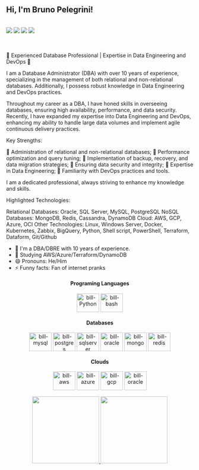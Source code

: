 ## Hi, I'm Bruno Pelegrini!
<br>
<div> 
 	<a href="https://www.twitch.tv/billpelegrini" target="_blank"><img src="https://img.shields.io/badge/Twitch-9146FF?style=for-the-badge&logo=twitch&logoColor=white" target="_blank"></a>
  <a href = "mailto:contato@brunopelegrini.com"><img src="https://img.shields.io/badge/-Gmail-%23333?style=for-the-badge&logo=gmail&logoColor=white" target="_blank"></a>
  <a href="https://www.linkedin.com/in/brunompelegrini/" target="_blank"><img src="https://img.shields.io/badge/-LinkedIn-%230077B5?style=for-the-badge&logo=linkedin&logoColor=white" target="_blank"></a> 
  <a href="https://twitter.com/L0rdB1LL" target="_blank"><img src="https://img.shields.io/badge/Twitter-1DA1F2?style=for-the-badge&logo=twitter&logoColor=white" target="_blank"></a> 
</div><br><br>

💼 Experienced Database Professional | Expertise in Data Engineering and DevOps 💼

I am a Database Administrator (DBA) with over 10 years of experience, specializing in the management of both relational and non-relational databases. Additionally, I possess robust knowledge in Data Engineering and DevOps practices.

Throughout my career as a DBA, I have honed skills in overseeing databases, ensuring high availability, performance, and data security. Recently, I have expanded my expertise into Data Engineering and DevOps, enhancing my ability to handle large data volumes and implement agile continuous delivery practices.

Key Strengths:

🔹 Administration of relational and non-relational databases;
🔹 Performance optimization and query tuning;
🔹 Implementation of backup, recovery, and data migration strategies;
🔹 Ensuring data security and integrity;
🔹 Expertise in Data Engineering;
🔹 Familiarity with DevOps practices and tools.

I am a dedicated professional, always striving to enhance my knowledge and skills.

Highlighted Technologies:

Relational Databases: Oracle, SQL Server, MySQL, PostgreSQL
NoSQL Databases: MongoDB, Redis, Cassandra, DynamoDB
Cloud: AWS, GCP, Azure, OCI
Other Technologies: Linux, Windows Server, Docker, Kubernetes, Zabbix, BigQuery, Python, Shell script, PowerShell, Terraform, Dataform, Git/Github


- 🔭 I'm a DBA/DBRE with 10 years of experience.
- 🌱 Studying AWS/Azure/Terraform/DynamoDB
- 😄 Pronouns: He/Him
- ⚡ Funny facts: Fan of internet pranks

<div align="center">

#### Programing Languages

<div style="display: inline_block">
  <img align="center" alt="bill-Python" height="50" width="60" src="https://cdn.jsdelivr.net/gh/devicons/devicon/icons/python/python-original.svg">
  <img align="center" alt="bill-bash" height="50" width="60" src="https://cdn.jsdelivr.net/gh/devicons/devicon/icons/bash/bash-original.svg">
</div>

#### Databases

<div style="display: inline_block">
  <img align="center" alt="bill-mysql" height="50" width="60" src="https://cdn.jsdelivr.net/gh/devicons/devicon/icons/mysql/mysql-original-wordmark.svg">
  <img align="center" alt="bill-postgres" height="50" width="60" src="https://cdn.jsdelivr.net/gh/devicons/devicon/icons/postgresql/postgresql-original-wordmark.svg">
  <img align="center" alt="bill-sqlserver" height="50" width="60" src="https://cdn.jsdelivr.net/gh/devicons/devicon/icons/microsoftsqlserver/microsoftsqlserver-plain-wordmark.svg">
  <img align="center" alt="bill-oracle" height="50" width="60" src="https://cdn.jsdelivr.net/gh/devicons/devicon/icons/oracle/oracle-original.svg">
  <img align="center" alt="bill-mongo" height="50" width="60" src="https://cdn.jsdelivr.net/gh/devicons/devicon/icons/mongodb/mongodb-original-wordmark.svg">
  <img align="center" alt="bill-redis" height="50" width="60" src="https://cdn.jsdelivr.net/gh/devicons/devicon/icons/redis/redis-original-wordmark.svg">
</div>

#### Clouds

<div style="display: inline_block">
  <img align="center" alt="bill-aws" height="50" width="60" src="https://cdn.jsdelivr.net/gh/devicons/devicon/icons/amazonwebservices/amazonwebservices-original-wordmark.svg">
  <img align="center" alt="bill-azure" height="50" width="60" src="https://cdn.jsdelivr.net/gh/devicons/devicon/icons/azure/azure-original-wordmark.svg">
  <img align="center" alt="bill-gcp" height="50" width="60" src="https://cdn.jsdelivr.net/gh/devicons/devicon/icons/googlecloud/googlecloud-original-wordmark.svg">
  <img align="center" alt="bill-oracle" height="50" width="60" src="https://cdn.jsdelivr.net/gh/devicons/devicon/icons/oracle/oracle-original.svg">
  <br><br>
</div>
</div>


<div align="center">
  <a href="https://github.com/billpelegrini">
  <img height="180em" src="https://github-readme-stats.vercel.app/api?username=billpelegrini&show_icons=true&theme=dark&include_all_commits=true&count_private=true"/>
  <img height="180em" src="https://github-readme-stats.vercel.app/api/top-langs/?username=billpelegrini&layout=compact&langs_count=7&theme=dark"/>
</div>
  
